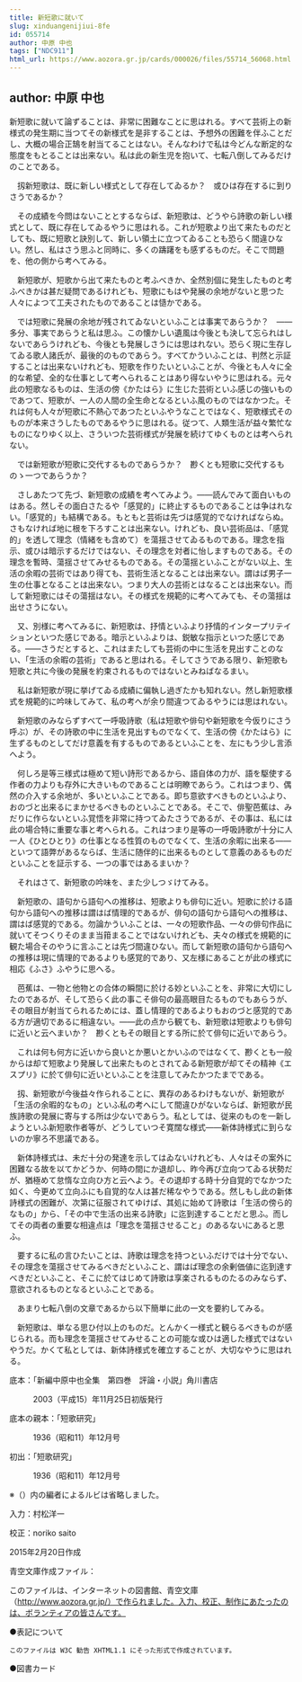 ```yaml
---
title: 新短歌に就いて
slug: xinduangenijiui-8fe
id: 055714
author: 中原 中也
tags: ["NDC911"]
html_url: https://www.aozora.gr.jp/cards/000026/files/55714_56068.html
---
```


## author: 中原 中也

新短歌に就いて論ずることは、非常に困難なことに思はれる。すべて芸術上の新様式の発生期に当つてその新様式を是非することは、予想外の困難を伴ふことだし、大概の場合正鵠を射当てることはない。そんなわけで私は今どんな断定的な態度をもとることは出来ない。私は此の新生児を抱いて、七転八倒してみるだけのことである。

　扨新短歌は、既に新しい様式として存在してゐるか？　或ひは存在するに到りさうであるか？

　その成績を今問はないこととするならば、新短歌は、どうやら詩歌の新しい様式として、既に存在してゐるやうに思はれる。これが短歌より出て来たものだとしても、既に短歌と訣別して、新しい領土に立つてゐることも恐らく間違ひない。然し、私はさう思ふと同時に、多くの躊躇をも感ずるものだ。そこで問題を、他の側から考へてみる。

　新短歌が、短歌から出て来たものと考ふべきか、全然別個に発生したものと考ふべきかは甚だ疑問であるけれども、短歌にもはや発展の余地がないと思つた人々によつて工夫されたものであることは慥かである。

　では短歌に発展の余地が残されてゐないといふことは事実であらうか？　――多分、事実であらうと私は思ふ。この懐かしい遺風は今後とも決して忘られはしないであらうけれども、今後とも発展しさうには思はれない。恐らく現に生存してゐる歌人諸氏が、最後的のものであらう。すべてかういふことは、判然と示証することは出来ないけれども、短歌を作りたいといふことが、今後とも人々に全的な希望、全的な仕事として考へられることはあり得ないやうに思はれる。元々此の短歌なるものは、生活の傍《かたはら》に生じた芸術といふ感じの強いものであつて、短歌が、一人の人間の全生命となるといふ風のものではなかつた。それは何も人々が短歌に不熱心であつたといふやうなことではなく、短歌様式そのものが本来さうしたものであるやうに思はれる。従つて、人類生活が益々繁忙なものになりゆく以上、さういつた芸術様式が発展を続けてゆくものとは考へられない。

　では新短歌が短歌に交代するものであらうか？　尠くとも短歌に交代するものゝ一つであらうか？

　さしあたつて先づ、新短歌の成績を考へてみよう。――読んでみて面白いものはある。然しその面白さたるや「感覚的」に終止するものであることは争はれない。「感覚的」も結構である。もともと芸術は先づは感覚的でなければならぬ。さもなければ地に根を下ろすことは出来ない。けれども、良い芸術品は、「感覚的」を透して理念（情緒をも含めて）を蕩揺させてゐるものである。理念を指示、或ひは暗示するだけではない、その理念を対者に怡しますものである。その理念を暫時、蕩揺させてみせるものである。その蕩揺といふことがない以上、生活の余暇の芸術ではあり得ても、芸術生活となることは出来ない。謂はば男子一生の仕事となることは出来ない。つまり大人の芸術とはなることは出来ない。而して新短歌にはその蕩揺はない。その様式を規範的に考へてみても、その蕩揺は出せさうにない。

　又、別様に考へてみるに、新短歌は、抒情といふより抒情的インタープリテイションといつた感じである。暗示といふよりは、鋭敏な指示といつた感じである。――さうだとすると、これはまたしても芸術の中に生活を見出すことのない、「生活の余暇の芸術」であると思はれる。そしてさうである限り、新短歌も短歌と共に今後の発展を約束されるものではないとみねばなるまい。

　私は新短歌が現に挙げてゐる成績に偏執し過ぎたかも知れない。然し新短歌様式を規範的に吟味してみて、私の考へが余り間違つてゐるやうには思はれない。

　新短歌のみならずすべて一呼吸詩歌（私は短歌や俳句や新短歌を今仮りにさう呼ぶ）が、その詩歌の中に生活を見出すものでなくて、生活の傍《かたはら》に生ずるものとしてだけ意義を有するものであるといふことを、左にもう少し言添へよう。

　何しろ是等三様式は極めて短い詩形であるから、語自体の力が、語を駆使する作者の力よりも存外に大きいものであることは明瞭であらう。これはつまり、偶然の介入する余地が、多いといふことである。即ち意欲すべきものといふより、おのづと出来るにまかせるべきものといふことである。そこで、俳聖芭蕉は、みだりに作らないといふ覚悟を非常に持つてゐたさうであるが、その事は、私には此の場合特に重要な事と考へられる。これはつまり是等の一呼吸詩歌が十分に人一人《ひとひとり》の仕事となる性質のものでなくて、生活の余暇に出来る――といつて語弊があるならば、生活に随伴的に出来るものとして意義のあるものだといふことを証示する、一つの事ではあるまいか？

　それはさて、新短歌の吟味を、また少しつゞけてみる。

　新短歌の、語句から語句への推移は、短歌よりも俳句に近い。短歌に於ける語句から語句への推移は謂はば情理的であるが、俳句の語句から語句への推移は、謂はば感覚的である。勿論かういふことは、一々の短歌作品、一々の俳句作品に就いてそつくりそのまま当箝まることではないけれども、夫々の様式を規範的に観た場合そのやうに言ふことは先づ間違ひない。而して新短歌の語句から語句への推移は現に情理的であるよりも感覚的であり、又左様にあることが此の様式に相応《ふさ》ふやうに思へる。

　芭蕉は、一物と他物との合体の瞬間に於ける妙といふことを、非常に大切にしたのであるが、そして恐らく此の事こそ俳句の最高眼目たるものでもあらうが、その眼目が射当てられるためには、蓋し情理的であるよりもおのづと感覚的である方が適切であるに相違ない。――此の点から観ても、新短歌は短歌よりも俳句に近いと云へまいか？　尠くともその眼目とする所に於て俳句に近いであらう。

　これは何も何方に近いから良いとか悪いとかいふのではなくて、尠くとも一般からは却て短歌より発展して出来たものとされてゐる新短歌が却てその精神《エスプリ》に於て俳句に近いといふことを注意してみたかつたまでである。

　扨、新短歌が今後益々作られることに、異存のあるわけもないが、新短歌が「生活の余暇的なもの」といふ私の考へにして間違ひがないならば、新短歌が民族詩歌の発展に寄与する所は少ないであらう。私としては、従来のものを一新しようといふ新短歌作者等が、どうしていつそ寛闊な様式――新体詩様式に到らないのか寧ろ不思議である。

　新体詩様式は、未だ十分の発達を示してはゐないけれども、人々はその案外に困難なる故を以てかどうか、何時の間にか退却し、昨今再び立向つてゐる状勢だが、猶極めて怠惰な立向ひ方と云へよう。その退却する時十分自覚的でなかつた如く、今更めて立向ふにも自覚的な人は甚だ稀なやうである。然しもし此の新体詩様式の困難が、次第に征服されてゆけば、其処に始めて詩歌は「生活の傍ら的なもの」から、「その中で生活の出来る詩歌」に迄到達することだと思ふ。而してその両者の重要な相違点は「理念を蕩揺させること」のあるないにあると思ふ。

　要するに私の言ひたいことは、詩歌は理念を持つといふだけでは十分でない、その理念を蕩揺させてみるべきだといふこと、謂はば理念の余剰価値に迄到達すべきだといふこと、そこに於てはじめて詩歌は享楽されるものたるのみならず、意欲されるものとなるといふことである。

　あまり七転八倒の文章であるから以下簡単に此の一文を要約してみる。

　新短歌は、単なる思ひ付以上のものだ。とんかく一様式と観らるべきものが感じられる。而も理念を蕩揺させてみせることの可能な或ひは適した様式ではないやうだ。かくて私としては、新体詩様式を確立することが、大切なやうに思はれる。













底本：「新編中原中也全集　第四巻　評論・小説」角川書店

　　　2003（平成15）年11月25日初版発行

底本の親本：「短歌研究」

　　　1936（昭和11）年12月号

初出：「短歌研究」

　　　1936（昭和11）年12月号

※（）内の編者によるルビは省略しました。

入力：村松洋一

校正：noriko saito

2015年2月20日作成

青空文庫作成ファイル：

このファイルは、インターネットの図書館、青空文庫（http://www.aozora.gr.jp/）で作られました。入力、校正、制作にあたったのは、ボランティアの皆さんです。











●表記について


	このファイルは W3C 勧告 XHTML1.1 にそった形式で作成されています。







●図書カード